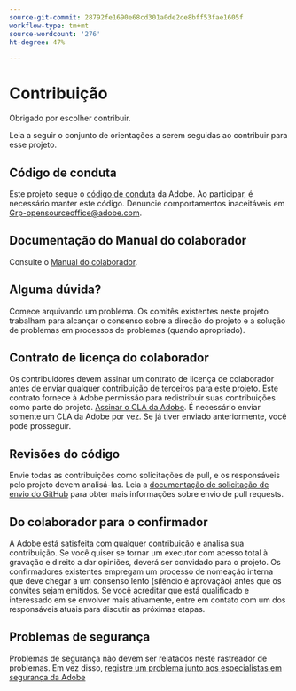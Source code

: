 ```yaml
---
source-git-commit: 28792fe1690e68cd301a0de2ce8bff53fae1605f
workflow-type: tm+mt
source-wordcount: '276'
ht-degree: 47%

---
```

# Contribuição

Obrigado por escolher contribuir.

Leia a seguir o conjunto de orientações a serem seguidas ao contribuir para esse projeto.

## Código de conduta

Este projeto segue o [código de conduta](code-of-conduct.md) da Adobe. Ao participar, é necessário manter este código. Denuncie comportamentos inaceitáveis em [Grp-opensourceoffice@adobe.com](mailto:Grp-opensourceoffice@adobe.com).

## Documentação do Manual do colaborador

Consulte o [Manual do colaborador](https://experienceleague.adobe.com/pt-br/docs/contributor/contributor-guide/introduction).

## Alguma dúvida?

Comece arquivando um problema. Os comitês existentes neste projeto trabalham para alcançar o
consenso sobre a direção do projeto e a solução de problemas em processos de problemas
(quando apropriado).

## Contrato de licença do colaborador

Os contribuidores devem assinar um contrato de licença de colaborador antes de enviar qualquer contribuição de terceiros para este projeto. Este contrato fornece à Adobe permissão para redistribuir suas contribuições como parte do projeto. [Assinar o CLA da Adobe](https://opensource.adobe.com/cla.html). É necessário enviar somente um CLA da Adobe por vez. Se já tiver enviado anteriormente, você pode prosseguir.

## Revisões do código

Envie todas as contribuições como solicitações de pull, e os responsáveis pelo projeto devem analisá-las. Leia a [documentação de solicitação de envio do GitHub](https://docs.github.com/en/pull-requests/collaborating-with-pull-requests/proposing-changes-to-your-work-with-pull-requests/about-pull-requests) para obter mais informações sobre envio de pull requests.

<!--
Lastly, please follow the [pull request template](PULL_REQUEST_TEMPLATE.md) when
submitting a pull request!
-->

## Do colaborador para o confirmador

A Adobe está satisfeita com qualquer contribuição e analisa sua contribuição. Se você quiser se tornar um executor com acesso total à gravação e direito a dar opiniões, deverá ser convidado para o projeto. Os confirmadores existentes empregam um processo de nomeação interna que deve chegar a um consenso lento (silêncio é aprovação) antes que os convites sejam emitidos. Se você acreditar que está qualificado e interessado em se envolver mais ativamente, entre em contato com um dos responsáveis atuais para discutir as próximas etapas.

## Problemas de segurança

Problemas de segurança não devem ser relatados neste rastreador de problemas. Em vez disso, [registre um problema junto aos especialistas em segurança da Adobe](https://helpx.adobe.com/br/security/alertus.html)
